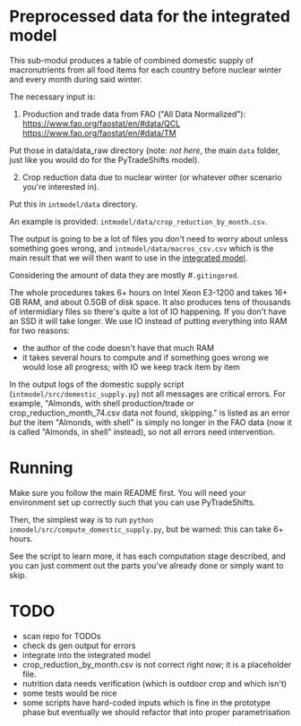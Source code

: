 # Preprocessed data for the integrated model

This sub-modul produces a table of combined domestic supply of macronutrients from all food items for each country before nuclear winter and every month during said winter.

The necessary input is:
1) Production and trade data from FAO ("All Data Normalized"):
https://www.fao.org/faostat/en/#data/QCL
https://www.fao.org/faostat/en/#data/TM

Put those in data/data_raw directory (note: *not here*, the main ```data``` folder, just like you would do for the PyTradeShifts model).

2) Crop reduction data due to nuclear winter (or whatever other scenario you're interested in).

Put this in ```intmodel/data``` directory.

An example is provided: ```intmodel/data/crop_reduction_by_month.csv```.


The output is going to be a lot of files you don't need to worry about unless
something goes wrong, and ```intmodel/data/macros_csv.csv``` which is the main result that we will then want to use in the [integrated model](https://github.com/allfed/allfed-integrated-model).

Considering the amount of data they are mostly #```.gitingored```. 

The whole procedures takes 6+ hours on Intel Xeon E3-1200 and takes 16+ GB RAM, and about 0.5GB of disk space.
It also produces tens of thousands of intermidiary files so there's quite a lot of IO happening.
If you don't have an SSD it will take longer.
We use IO instead of putting everything into RAM for two reasons:
- the author of the code doesn't have that much RAM
- it takes several hours to compute and if something goes wrong we would lose all progress; with IO we keep track item by item

In the output logs of the domestic supply script (```intmodel/src/domestic_supply.py```) not all messages are critical errors.
For example, "Almonds, with shell production/trade or crop_reduction_month_74.csv data not found, skipping." is listed as an error *but* the item "Almonds, with shell" is simply no longer in the FAO data (now it is called "Almonds, in shell" instead), so not all errors need intervention.

# Running

Make sure you follow the main README first. 
You will need your environment set up correctly such that you can use PyTradeShifts.

Then, the simplest way is to run ```python inmodel/src/compute_domestic_supply.py```,
but be warned: this can take 6+ hours.

See the script to learn more, it has each computation stage described, and you can just comment out the parts you've already done or simply want to skip.

# TODO
- scan repo for TODOs
- check ds gen output for errors
- integrate into the integrated model
- crop_reduction_by_month.csv is not correct right now; it is a placeholder file.
- nutrition data needs verification (which is outdoor crop and which isn't)
- some tests would be nice
- some scripts have hard-coded inputs which is fine in the prototype phase but eventually we should refactor that into proper parametrisation
